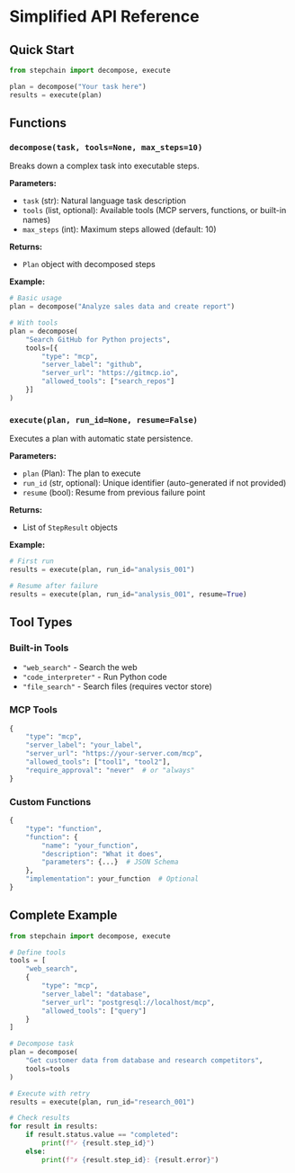# Simplified API Reference

## Quick Start

```python
from stepchain import decompose, execute

plan = decompose("Your task here")
results = execute(plan)
```

## Functions

### `decompose(task, tools=None, max_steps=10)`

Breaks down a complex task into executable steps.

**Parameters:**
- `task` (str): Natural language task description
- `tools` (list, optional): Available tools (MCP servers, functions, or built-in names)
- `max_steps` (int): Maximum steps allowed (default: 10)

**Returns:**
- `Plan` object with decomposed steps

**Example:**
```python
# Basic usage
plan = decompose("Analyze sales data and create report")

# With tools
plan = decompose(
    "Search GitHub for Python projects",
    tools=[{
        "type": "mcp",
        "server_label": "github",
        "server_url": "https://gitmcp.io",
        "allowed_tools": ["search_repos"]
    }]
)
```

### `execute(plan, run_id=None, resume=False)`

Executes a plan with automatic state persistence.

**Parameters:**
- `plan` (Plan): The plan to execute
- `run_id` (str, optional): Unique identifier (auto-generated if not provided)
- `resume` (bool): Resume from previous failure point

**Returns:**
- List of `StepResult` objects

**Example:**
```python
# First run
results = execute(plan, run_id="analysis_001")

# Resume after failure
results = execute(plan, run_id="analysis_001", resume=True)
```

## Tool Types

### Built-in Tools
- `"web_search"` - Search the web
- `"code_interpreter"` - Run Python code
- `"file_search"` - Search files (requires vector store)

### MCP Tools
```python
{
    "type": "mcp",
    "server_label": "your_label",
    "server_url": "https://your-server.com/mcp",
    "allowed_tools": ["tool1", "tool2"],
    "require_approval": "never"  # or "always"
}
```

### Custom Functions
```python
{
    "type": "function",
    "function": {
        "name": "your_function",
        "description": "What it does",
        "parameters": {...}  # JSON Schema
    },
    "implementation": your_function  # Optional
}
```

## Complete Example

```python
from stepchain import decompose, execute

# Define tools
tools = [
    "web_search",
    {
        "type": "mcp",
        "server_label": "database",
        "server_url": "postgresql://localhost/mcp",
        "allowed_tools": ["query"]
    }
]

# Decompose task
plan = decompose(
    "Get customer data from database and research competitors",
    tools=tools
)

# Execute with retry
results = execute(plan, run_id="research_001")

# Check results
for result in results:
    if result.status.value == "completed":
        print(f"✓ {result.step_id}")
    else:
        print(f"✗ {result.step_id}: {result.error}")
```